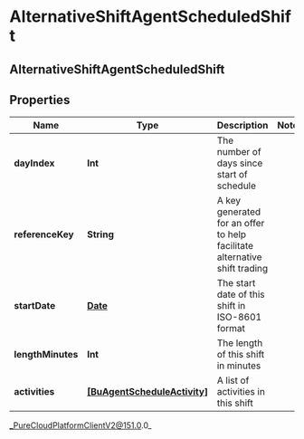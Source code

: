 # AlternativeShiftAgentScheduledShift

## AlternativeShiftAgentScheduledShift

## Properties

|Name | Type | Description | Notes|
|------------ | ------------- | ------------- | -------------|
| **dayIndex** | **Int** | The number of days since start of schedule | |
| **referenceKey** | **String** | A key generated for an offer to help facilitate alternative shift trading | |
| **startDate** | [**Date**](Date) | The start date of this shift in ISO-8601 format | |
| **lengthMinutes** | **Int** | The length of this shift in minutes | |
| **activities** | [**[BuAgentScheduleActivity]**](BuAgentScheduleActivity) | A list of activities in this shift | |



_PureCloudPlatformClientV2@151.0.0_
